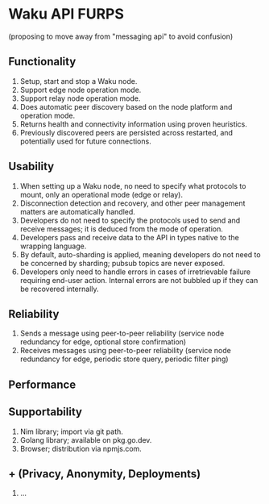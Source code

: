 # Waku API FURPS

(proposing to move away from "messaging api" to avoid confusion)

## Functionality

1. Setup, start and stop a Waku node.
2. Support edge node operation mode.
3. Support relay node operation mode.
4. Does automatic peer discovery based on the node platform and operation mode.
5. Returns health and connectivity information using proven heuristics.
6. Previously discovered peers are persisted across restarted, and potentially used for future connections.

## Usability

1. When setting up a Waku node, no need to specify what protocols to mount, only an operational mode (edge or relay).
2. Disconnection detection and recovery, and other peer management matters are automatically handled.
3. Developers do not need to specify the protocols used to send and receive messages; it is deduced from the mode of operation.
4. Developers pass and receive data to the API in types native to the wrapping language.
5. By default, auto-sharding is applied, meaning developers do not need to be concerned by sharding; pubsub topics are never exposed.
6. Developers only need to handle errors in cases of irretrievable failure requiring end-user action. Internal errors are not bubbled up if they can be recovered internally.

## Reliability

1. Sends a message using peer-to-peer reliability (service node redundancy for edge, optional store confirmation)
2. Receives messages using peer-to-peer reliability (service node redundancy for edge, periodic store query, periodic filter ping)

## Performance

## Supportability

1. Nim library; import via git path.
2. Golang library; available on pkg.go.dev.
3. Browser; distribution via npmjs.com.

## + (Privacy, Anonymity, Deployments)

1. ...